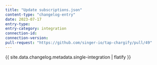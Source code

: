 ```yaml
---
title: "Update subscriptions.json"
content-type: "changelog-entry"
date: 2023-07-17
entry-type: 
entry-category: integration
connection-id: 
connection-version: 
pull-request: "https://github.com/singer-io/tap-chargify/pull/49"
---
```

{{ site.data.changelog.metadata.single-integration | flatify }}